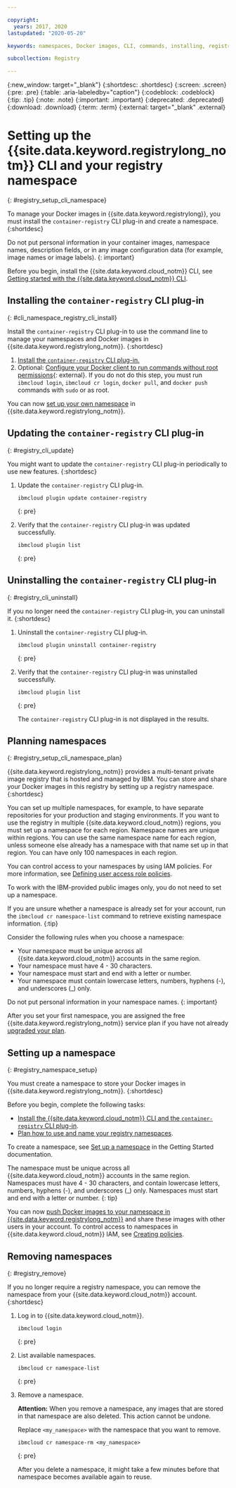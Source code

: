 ```yaml
---

copyright:
  years: 2017, 2020
lastupdated: "2020-05-20"

keywords: namespaces, Docker images, CLI, commands, installing, registry CLI, removing namespaces, setting up cli, installing cli, uninstalling cli, 

subcollection: Registry

---
```


{:new_window: target="_blank"}
{:shortdesc: .shortdesc}
{:screen: .screen}
{:pre: .pre}
{:table: .aria-labeledby="caption"}
{:codeblock: .codeblock}
{:tip: .tip}
{:note: .note}
{:important: .important}
{:deprecated: .deprecated}
{:download: .download}
{:term: .term}
{:external: target="_blank" .external}

# Setting up the {{site.data.keyword.registrylong_notm}} CLI and your registry namespace
{: #registry_setup_cli_namespace}

To manage your Docker images in {{site.data.keyword.registrylong}}, you must install the `container-registry` CLI plug-in and create a namespace.
{:shortdesc}

Do not put personal information in your container images, namespace names, description fields, or in any image configuration data (for example, image names or image labels).
{: important}

Before you begin, install the {{site.data.keyword.cloud_notm}} CLI, see [Getting started with the {{site.data.keyword.cloud_notm}} CLI](/docs/cli?topic=cloud-cli-getting-started).

## Installing the `container-registry` CLI plug-in
{: #cli_namespace_registry_cli_install}

Install the `container-registry` CLI plug-in to use the command line to manage your namespaces and Docker images in {{site.data.keyword.registrylong_notm}}.
{:shortdesc}

1. [Install the `container-registry` CLI plug-in.](/docs/Registry?topic=Registry-getting-started#gs_registry_cli_install)
2. Optional: [Configure your Docker client to run commands without root permissions](https://docs.docker.com/install/linux/linux-postinstall/){: external}. If you do not do this step, you must run `ibmcloud login`, `ibmcloud cr login`, `docker pull`, and `docker push` commands with `sudo` or as root.

You can now [set up your own namespace](#registry_namespace_setup) in {{site.data.keyword.registrylong_notm}}.

## Updating the `container-registry` CLI plug-in
{: #registry_cli_update}

You might want to update the `container-registry` CLI plug-in periodically to use new features.
{:shortdesc}

1. Update the `container-registry` CLI plug-in.

    ```
    ibmcloud plugin update container-registry
    ```
    {: pre}

2. Verify that the `container-registry` CLI plug-in was updated successfully.

    ```
    ibmcloud plugin list
    ```
     {: pre}

## Uninstalling the `container-registry` CLI plug-in
{: #registry_cli_uninstall}

If you no longer need the `container-registry` CLI plug-in, you can uninstall it.
{:shortdesc}

1. Uninstall the `container-registry` CLI plug-in.

    ```
    ibmcloud plugin uninstall container-registry
    ```
    {: pre}

2. Verify that the `container-registry` CLI plug-in was uninstalled successfully.

    ```
    ibmcloud plugin list
    ```
    {: pre}

    The `container-registry` CLI plug-in is not displayed in the results.

## Planning namespaces
{: #registry_setup_cli_namespace_plan}

{{site.data.keyword.registrylong_notm}} provides a multi-tenant private image registry that is hosted and managed by IBM. You can store and share your Docker images in this registry by setting up a registry namespace.
{:shortdesc}

You can set up multiple namespaces, for example, to have separate repositories for your production and staging environments. If you want to use the registry in multiple {{site.data.keyword.cloud_notm}} regions, you must set up a namespace for each region. Namespace names are unique within regions. You can use the same namespace name for each region, unless someone else already has a namespace with that name set up in that region. You can have only 100 namespaces in each region.

You can control access to your namespaces by using IAM policies. For more information, see [Defining user access role policies](/docs/Registry?topic=Registry-user#user).

To work with the IBM-provided public images only, you do not need to set up a namespace.

If you are unsure whether a namespace is already set for your account, run the `ibmcloud cr namespace-list` command to retrieve existing namespace information.
{:tip}

Consider the following rules when you choose a namespace:

- Your namespace must be unique across all {{site.data.keyword.cloud_notm}} accounts in the same region.
- Your namespace must have 4 - 30 characters.
- Your namespace must start and end with a letter or number.
- Your namespace must contain lowercase letters, numbers, hyphens (-), and underscores (_) only.

Do not put personal information in your namespace names.
{: important}

After you set your first namespace, you are assigned the free {{site.data.keyword.registrylong_notm}} service plan if you have not already [upgraded your plan](/docs/Registry?topic=Registry-registry_overview#registry_plan_upgrade).

## Setting up a namespace
{: #registry_namespace_setup}

You must create a namespace to store your Docker images in {{site.data.keyword.registrylong_notm}}.
{:shortdesc}

Before you begin, complete the following tasks:

- [Install the {{site.data.keyword.cloud_notm}} CLI and the `container-registry` CLI plug-in](/docs/Registry?topic=Registry-getting-started#gs_registry_cli_install).
- [Plan how to use and name your registry namespaces](#registry_setup_cli_namespace_plan).

To create a namespace, see [Set up a namespace](/docs/Registry?topic=Registry-getting-started#gs_registry_namespace_add) in the Getting Started documentation.

The namespace must be unique across all {{site.data.keyword.cloud_notm}} accounts in the same region. Namespaces must have 4 - 30 characters, and contain lowercase letters, numbers, hyphens (-), and underscores (_) only. Namespaces must start and end with a letter or number.
{: tip}

You can now [push Docker images to your namespace in {{site.data.keyword.registrylong_notm}}](/docs/Registry?topic=Registry-registry_images_#registry_images_pushing_namespace) and share these images with other users in your account. To control access to namespaces in {{site.data.keyword.cloud_notm}} IAM, see [Creating policies](/docs/Registry?topic=Registry-user#create).

## Removing namespaces
{: #registry_remove}

If you no longer require a registry namespace, you can remove the namespace from your {{site.data.keyword.cloud_notm}} account.
{:shortdesc}

1. Log in to {{site.data.keyword.cloud_notm}}.

    ```
    ibmcloud login
    ```
    {: pre}

2. List available namespaces.

    ```
    ibmcloud cr namespace-list
    ```
    {: pre}

3. Remove a namespace.

    **Attention:** When you remove a namespace, any images that are stored in that namespace are also deleted. This action cannot be undone.

    Replace `<my_namespace>` with the namespace that you want to remove.

    ```
    ibmcloud cr namespace-rm <my_namespace>
    ```
    {: pre}

    After you delete a namespace, it might take a few minutes before that namespace becomes available again to reuse.
